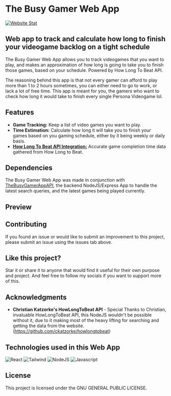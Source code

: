 # The Busy Gamer Web App
[![Website Stat](https://img.shields.io/website-up-down-green-red/http/emilioblacksmith.github.io/TheBusyGamerWebApp/)](https://emilioblacksmith.github.io/TheBusyGamerWebApp/)

## Web app to track and calculate how long to finish your videogame backlog on a tight schedule

The Busy Gamer Web App allows you to track videogames that you want to play, and makes an approximation of how long is going to take you to finish those games, based on your schedule. Powered by How Long To Beat API.

The reasoning behind this app is that not every gamer can afford to play more than 1 to 2 hours sometimes, you can either need to go to work, or lack a lot of free time. This app is meant for you, the gamers who want to check how long it would take to finish every single Persona Videogame lol.

## Features

* **Game Tracking:** Keep a list of video games you want to play.
* **Time Estimation:** Calculate how long it will take you to finish your games based on you gaming schedule, either by it being weekly or daily basis.
* [**How Long To Beat API Integration:**](https://github.com/ckatzorke/howlongtobeat) Accurate game completion time data gathered from How Long to Beat.

## Dependencies

The Busy Gamer Web App was made in conjunction with [TheBusyGamerAppAPI](https://github.com/EmilioBlacksmith/TheBusyGamerAppAPI), the backend NodeJS/Express App to handle the latest search queries, and the latest games being played currently.

## Preview

## Contributing

If you found an issue or would like to submit an improvement to this project, please submit an issue using the issues tab above.

## Like this project?

Star it or share it to anyone that would find it useful for their own purpose and project. And feel free to follow my socials if you want to support more of this.

## Acknowledgments

- **Christian Katzorke's HowLongToBeat API** - Special Thanks to Christian, invaluable HowLongToBeat API, this NodeJS wouldn't be possible without it, due to it making most of the heavy lifting for searching and getting the data from the website. (https://github.com/ckatzorke/howlongtobeat)

## Technologies used in this Web App

![React](https://img.shields.io/badge/React-20232A?style=for-the-badge&logo=react&logoColor=61DAFB)
![Tailwind](https://img.shields.io/badge/Tailwind_CSS-38B2AC?style=for-the-badge&logo=tailwind-css&logoColor=white)
![NodeJS](https://img.shields.io/badge/Node.js-43853D?style=for-the-badge&logo=node.js&logoColor=white)
![Javascript](https://img.shields.io/badge/JavaScript-F7DF1E?style=for-the-badge&logo=JavaScript&logoColor=white)

## License

This project is licensed under the GNU GENERAL PUBLIC LICENSE.